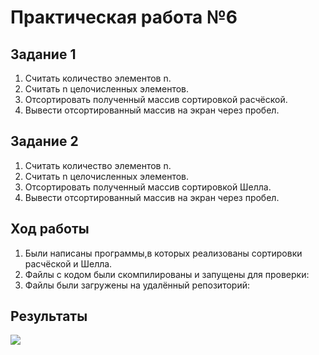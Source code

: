 # Практическая работа №6


## Задание 1

1. Считать количество элементов n.
2. Считать n целочисленных элементов.
3. Отсортировать полученный массив сортировкой расчёской.
4. Вывести отсортированный массив на экран через пробел.

## Задание 2

1. Считать количество элементов n.
2. Считать n целочисленных элементов.
3. Отсортировать полученный массив сортировкой Шелла.
4. Вывести отсортированный массив на экран через пробел.


## Ход работы 

1. Были написаны программы,в которых реализованы сортировки расчёской и Шелла.
2. Файлы с кодом были скомпилированы и запущены для проверки: 
3. Файлы были загружены на удалённый репозиторий:

## Результаты

![](https://i.ibb.co/xg8fwVZ/pr6.png)
